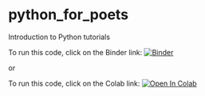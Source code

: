 # python_for_poets
Introduction to Python tutorials

To run this code, click on the Binder link:  [![Binder](https://mybinder.org/badge_logo.svg)](https://mybinder.org/v2/gh/tonyreina/python_for_poets/HEAD)

or

To run this code, click on the Colab link: [![Open In Colab](https://colab.research.google.com/assets/colab-badge.svg)](https://colab.research.google.com/github/tonyreina/python_for_poets/blob/master)

